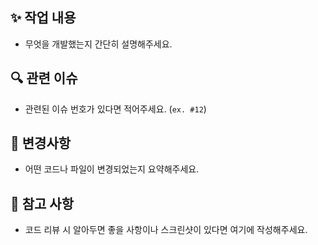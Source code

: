 ## ✨ 작업 내용

- 무엇을 개발했는지 간단히 설명해주세요.

## 🔍 관련 이슈

- 관련된 이슈 번호가 있다면 적어주세요. (`ex. #12`)

## 📝 변경사항

- 어떤 코드나 파일이 변경되었는지 요약해주세요.

## 📌 참고 사항

- 코드 리뷰 시 알아두면 좋을 사항이나 스크린샷이 있다면 여기에 작성해주세요.

